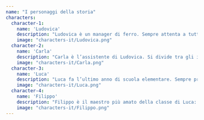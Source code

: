 ```yaml
---
name: "I personaggi della storia"
characters:
  character-1:
    name: 'Ludovica' 
    description: "Ludovica è un manager di ferro. Sempre attenta a tutti i dettagli, è una lavoratrice instancabile."
    image: "characters-it/Ludovica.png"
  character-2:
    name: 'Carla'
    description: "Carla è l’assistente di Ludovica. Si divide tra gli impegni in ufficio (davvero tanti) e il suo secondo \"lavoro\" di mamma, cercando di essere quanto più presente in famiglia."
    image: "characters-it/Carla.png"
  character-3:
    name: 'Luca'
    description: "Luca fa l’ultimo anno di scuola elementare. Sempre pronto a inseguire un pallone che rotola, ogni tanto trova il tempo per fare i compiti..."
    image: "characters-it/Luca.png"
  character-4:
    name: 'Filippo'
    description: "Filippo è il maestro più amato della classe di Luca: si è guadagnato questo privilegio grazie alla sua simpatia, ma anche perché cerca sempre nuove attività creative per liberare la fantasia dei ragazzi!"
    image: "characters-it/Filippo.png"
---
```

